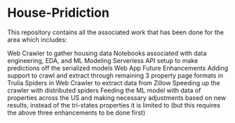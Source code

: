 # House-Pridiction

This repository contains all the associated work that has been done for the area which includes:

Web Crawler to gather housing data
Notebooks associated with data engineering, EDA, and ML Modeling
Serverless API setup to make predictions off the serialized models
Web App
Future Enhancements
Adding support to crawl and extract through remaining 3 property page formats in Trulia
Spiders in Web Crawler to extract data from Zillow
Speeding up the crawler with distributed spiders
Feeding the ML model with data of properties across the US and making necessary adjustments based on new results, instead of the tri-states properties it is limited to (but this requires the above three enhancements to be done first)
